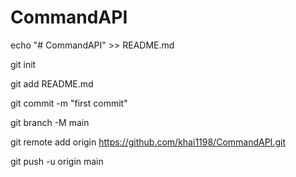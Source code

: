 # CommandAPI

echo "# CommandAPI" >> README.md

git init

git add README.md

git commit -m "first commit"

git branch -M main

git remote add origin https://github.com/khai1198/CommandAPI.git

git push -u origin main
